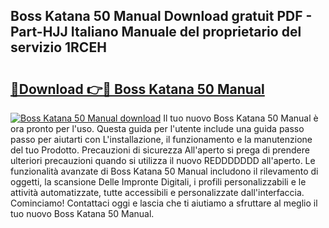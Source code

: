 ## Boss Katana 50 Manual Download gratuit PDF - Part-HJJ Italiano Manuale del proprietario del servizio 1RCEH

# <h2><a href="http://dfh4m5.blite.top/?on=Boss+Katana+50+Manual">🔗Download 👉🔴 Boss Katana 50 Manual</a></h2>

[![Boss Katana 50 Manual download](https://i.imgur.com/lujVjoI.png)](http://dfh4m5.blite.top/?on=Boss+Katana+50+Manual)
Il tuo nuovo Boss Katana 50 Manual è ora pronto per l'uso. Questa guida per l'utente include una guida passo passo per aiutarti con L'installazione, il funzionamento e la manutenzione del tuo Prodotto. Precauzioni di sicurezza All'aperto si prega di prendere ulteriori precauzioni quando si utilizza il nuovo REDDDDDDD all'aperto. Le funzionalità avanzate di Boss Katana 50 Manual includono il rilevamento di oggetti, la scansione Delle Impronte Digitali, i profili personalizzabili e le attività automatizzate, tutte accessibili e personalizzate dall'interfaccia. Cominciamo! Contattaci oggi e lascia che ti aiutiamo a sfruttare al meglio il tuo nuovo Boss Katana 50 Manual.
